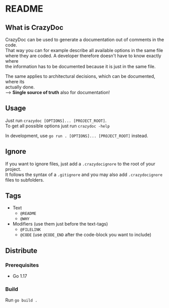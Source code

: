 # README
## What is CrazyDoc
CrazyDoc can be used to generate a documentation out of comments in the code.  
That way you can for example describe all available options in the same file  
where they are coded. A developer therefore doesn't have to know exactly where  
the information has to be documented because it is just in the same file.  
  
The same applies to architectural decisions, which can be documented, where its  
actually done.  
--> __Single source of truth__ also for documentation!  
  
  
## Usage
Just run `crazydoc [OPTIONS]... [PROJECT_ROOT]`.  
To get all possible options just run `crazydoc -help`  
  
In development, use `go run . [OPTIONS]... [PROJECT_ROOT]` instead.  
  
  
## Ignore
If you want to ignore files, just add a `.crazydocignore` to the root of your project.  
It follows the syntax of a `.gitignore` and you may also add `.crazydocignore` files to subfolders.  
  
  
## Tags
* Text  
  * `@README`  
  * `@WHY`  
* Modifiers (use them just before the text-tags)  
  * `@FILELINK`  
  * `@CODE` (use `@CODE_END` after the code-block you want to include)  
  
  
## Distribute
### Prerequisites  
* Go 1.17  
  
### Build  
Run `go build .`  
  
  
 
  
  
